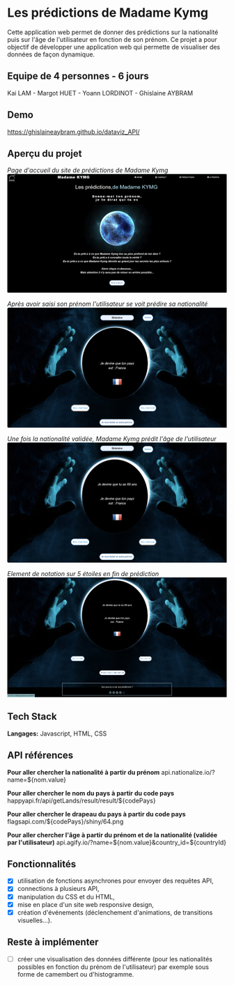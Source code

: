 # Les prédictions de Madame Kymg

Cette application web permet de donner des prédictions sur la nationalité puis sur l'âge de l'utilisateur en fonction de son prénom. 
Ce projet a pour objectif de développer une application web qui permette de visualiser des données de façon dynamique.

## Equipe de 4 personnes - 6 jours

Kai LAM - Margot HUET - Yoann LORDINOT - Ghislaine AYBRAM

## Demo

https://ghislaineaybram.github.io/dataviz_API/

## Aperçu du projet

*Page d'accueil du site de prédictions de Madame Kymg*
![App Screenshot](/screen/predictions_accueil.jpg)

*Après avoir saisi son prénom l'utilisateur se voit prédire sa nationalité*
![App Screenshot](/screen/predictions_nationalite.jpg)

*Une fois la nationalité validée, Madame Kymg prédit l'âge de l'utilisateur*
![App Screenshot](/screen/predictions_age.jpg)

*Element de notation sur 5 étoiles en fin de prédiction*
![App Screenshot](/screen/predictions_notation%20finale.jpg)

## Tech Stack

**Langages:** Javascript, HTML, CSS

## API références

**Pour aller chercher la nationalité à partir du prénom**
api.nationalize.io/?name=${nom.value}

**Pour aller chercher le nom du pays à partir du code pays**
happyapi.fr/api/getLands/result/result/${codePays}

**Pour aller chercher le drapeau du pays à partir du code pays**
flagsapi.com/${codePays}/shiny/64.png

**Pour aller chercher l'âge à partir du prénom et de la nationalité (validée par l'utilisateur)**
api.agify.io/?name=${nom.value}&country_id=${countryId}

## Fonctionnalités
- [x] utilisation de fonctions asynchrones pour envoyer des requêtes API,
- [x] connections à plusieurs API,
- [x] manipulation du CSS et du HTML,
- [x] mise en place d'un site web responsive design,
- [x] création d'événements (déclenchement d'animations, de transitions visuelles...).
  
## Reste à implémenter
- [ ] créer une visualisation des données différente (pour les nationalités possibles en fonction du prénom de l'utilisateur) par exemple sous forme de camembert ou d'histogramme.



